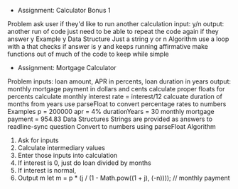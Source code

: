 * Assignment: Calculator Bonus 1

Problem
ask user if they'd like to run another calculation
input: y/n
output: another run of code
just need to be able to repeat the code again if they answer y
Example
y
Data Structure
Just a string y or n
Algorithm
use a loop with a that checks if answer is y and keeps running 
affirmative 
make functions out of much of the code to keep while simple

* Assignment: Mortgage Calculator

Problem
inputs: loan amount, APR in percents, loan duration in years
output: monthly mortgage payment in dollars and cents
calculate proper floats for percents
calculate monthly interest rate = interest/12
calcuate duration of months from years
use parseFloat to convert percentage rates to numbers
Examples
p = 200000
apr = 4%
durationYears = 30
monthly mortgage payment = 954.83
Data Structures
Strings are provided as answers to readline-sync question
Convert to numbers using parseFloat
Algorithm
1. Ask for inputs
2. Calculate intermediary values
3. Enter those inputs into calculation
  1. If interest is 0, just do loan divided by months
  2. If interest is normal, 
4. Output m
let m = p * (j / (1 - Math.pow((1 + j), (-n)))); // monthly payment
